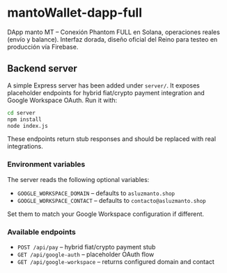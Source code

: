# mantoWallet-dapp-full
DApp manto MT – Conexión Phantom FULL en Solana, operaciones reales (envío y balance). Interfaz dorada, diseño oficial del Reino para testeo en producción vía Firebase.

## Backend server

A simple Express server has been added under `server/`. It exposes placeholder endpoints for hybrid fiat/crypto payment integration and Google Workspace OAuth. Run it with:

```bash
cd server
npm install
node index.js
```

These endpoints return stub responses and should be replaced with real integrations.

### Environment variables

The server reads the following optional variables:

- `GOOGLE_WORKSPACE_DOMAIN` – defaults to `asluzmanto.shop`
- `GOOGLE_WORKSPACE_CONTACT` – defaults to `contacto@asluzmanto.shop`

Set them to match your Google Workspace configuration if different.

### Available endpoints

- `POST /api/pay` – hybrid fiat/crypto payment stub
- `GET /api/google-auth` – placeholder OAuth flow
- `GET /api/google-workspace` – returns configured domain and contact
